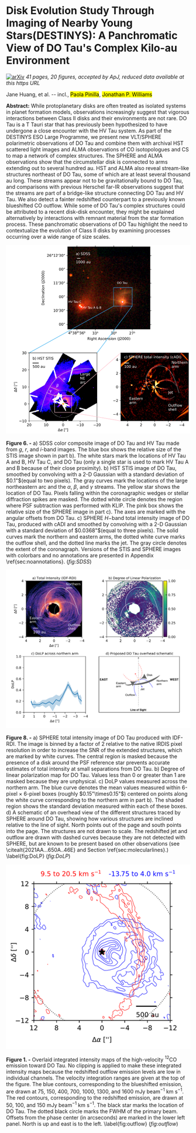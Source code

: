 <div class="macros" style="visibility:hidden;">
$\newcommand{\ensuremath}{}$
$\newcommand{\xspace}{}$
$\newcommand{\object}[1]{\texttt{#1}}$
$\newcommand{\farcs}{{.}''}$
$\newcommand{\farcm}{{.}'}$
$\newcommand{\arcsec}{''}$
$\newcommand{\arcmin}{'}$
$\newcommand{\ion}[2]{#1#2}$
$\newcommand{\url}[1]{\href{#1}{#1}}$
$\newcommand{\dodoi}[1]{doi:~\href{http://doi.org/#1}{\nolinkurl{#1}}}$
$\newcommand{\doeprint}[1]{\href{http://ascl.net/#1}{\nolinkurl{http://ascl.net/#1}}}$
$\newcommand{\doarXiv}[1]{\href{https://arxiv.org/abs/#1}{\nolinkurl{https://arxiv.org/abs/#1}}}$
$\newcommand{\vdag}{(v)^\dagger}$
$\newcommand$
$\newcommand$
$\newcommand{\}{natexlab}$</div>

<div class="macros" style="visibility:hidden;">
$\newcommand{$\ensuremath$}{}$
$\newcommand{$\xspace$}{}$
$\newcommand{$\object$}[1]{\texttt{#1}}$
$\newcommand{$\farcs$}{{.}''}$
$\newcommand{$\farcm$}{{.}'}$
$\newcommand{$\arcsec$}{''}$
$\newcommand{$\arcmin$}{'}$
$\newcommand{$\ion$}[2]{#1#2}$
$\newcommand{$\url$}[1]{\href{#1}{#1}}$
$\newcommand{$\dodoi$}[1]{doi:~\href{http://doi.org/#1}{\nolinkurl{#1}}}$
$\newcommand{$\doeprint$}[1]{\href{http://ascl.net/#1}{\nolinkurl{http://ascl.net/#1}}}$
$\newcommand{$\doarXiv$}[1]{\href{https://arxiv.org/abs/#1}{\nolinkurl{https://arxiv.org/abs/#1}}}$
$\newcommand{$\vdag$}{(v)^\dagger}$
$\newcommand$
$\newcommand$
$\newcommand{\}{natexlab}$</div>



<div id="title">

# Disk Evolution Study Through Imaging of Nearby Young Stars(DESTINYS): A Panchromatic View of DO Tau's Complex Kilo-au Environment

</div>
<div id="comments">

[![arXiv](https://img.shields.io/badge/arXiv-2204.01758-b31b1b.svg)](https://arxiv.org/abs/2204.01758) _41 pages, 20 figures, accepted by ApJ, reduced data available at this https URL_

</div>
<div id="authors">

Jane Huang, et al. -- incl., <mark>Paola Pinilla</mark>, <mark>Jonathan P. Williams</mark>

</div>
<div id="abstract">

**Abstract:** While protoplanetary disks are often treated as isolated systems in planet formation models, observations increasingly suggest that vigorous interactions between Class II disks and their environments are not rare. DO Tau is a T Tauri star that has previously been hypothesized to have undergone a close encounter with the HV Tau system. As part of the DESTINYS ESO Large Programme, we present new VLT/SPHERE polarimetric observations of DO Tau and combine them with archival HST scattered light images and ALMA observations of CO isotopologues and CS to map a network of complex structures. The SPHERE and ALMA observations show that the circumstellar disk is connected to arms extending out to several hundred au. HST and ALMA also reveal stream-like structures northeast of DO Tau, some of which are at least several thousand au long. These streams appear not to be gravitationally bound to DO Tau, and comparisons with previous Herschel far-IR observations suggest that the streams are part of a bridge-like structure connecting DO Tau and HV Tau. We also detect a fainter redshifted counterpart to a previously known blueshifted CO outflow. While some of DO Tau's complex structures could be attributed to a recent disk-disk encounter, they might be explained alternatively by interactions with remnant material from the star formation process. These panchromatic observations of DO Tau highlight the need to contextualize the evolution of Class II disks by examining processes occurring over a wide range of size scales.

</div>

<div id="div_fig1">

<img src="tmp_2204.01758/./SDSS.png" alt="Fig6" width="100%"/>

**Figure 6. -** a) SDSS color composite image of DO Tau and HV Tau made from $g$, $r$, and $i$-band images. The blue box shows the relative size of the STIS image shown in part b). The white stars mark the locations of HV Tau A and B, HV Tau C, and DO Tau (only a single star is used to mark HV Tau A and B because of their close proximity). b) HST STIS image of DO Tau, smoothed by convolving with a 2-D Gaussian with a standard deviation of $0.1"$(equal to two pixels). The gray curves mark the locations of the large northeastern arc and the $\alpha$, $\beta$, and $\gamma$ streams. The yellow star shows the location of DO Tau. Pixels falling within the coronagraphic wedges or stellar diffraction spikes are masked. The dotted white circle denotes the region where PSF subtraction was performed with KLIP. The pink box shows the relative size of the SPHERE image in part c). The axes are marked with the angular offsets from DO Tau. c) SPHERE $H-$band total intensity image of DO Tau, produced with cADI and smoothed by convolving with a 2-D Gaussian with a standard deviation of $0.0368"$(equal to three pixels). The solid curves mark the northern and eastern arms, the dotted white curve marks the outflow shell, and the dotted line marks the jet. The gray circle denotes the extent of the coronagraph. Versions of the STIS and SPHERE images with colorbars and no annotations are presented in Appendix \ref{sec:noannotations}. (*fig:SDSS*)

</div>
<div id="div_fig2">

<img src="tmp_2204.01758/./DoLP.png" alt="Fig8" width="100%"/>

**Figure 8. -** a) SPHERE total intensity image of DO Tau produced with IDF-RDI. The image is binned by a factor of 2 relative to the native IRDIS pixel resolution in order to increase the SNR of the extended structures, which are marked by white curves. The central region is masked because the presence of a disk around the PSF reference star prevents accurate estimates of total intensity at small separations from DO Tau. b) Degree of linear polarization map for DO Tau. Values less than 0 or greater than 1 are masked because they are unphysical. c) DoLP values measured across the northern arm. The blue curve denotes the mean values measured within 6-pixel $\times$ 6-pixel boxes (roughly $0.15"\times0.15"$) centered on points along the white curve corresponding to the northern arm in part b). The shaded region shows the standard deviation measured within each of these boxes. d) A schematic of an overhead view of the different structures traced by SPHERE around DO Tau, showing how various structures are inclined relative to the line of sight. North points out of the page and south points into the page. The structures are not drawn to scale. The redshifted jet and outflow are drawn with dashed curves because they are not detected with SPHERE, but are known to be present based on other observations (see \citealt{2021AA...650A..46E} and Section \ref{sec:molecularlines}.) \label{fig:DoLP} (*fig:DoLP*)

</div>
<div id="div_fig3">

<img src="tmp_2204.01758/./outflow.png" alt="Fig1" width="100%"/>

**Figure 1. -** Overlaid integrated intensity maps of the high-velocity $^{12}$CO emission toward DO Tau. No clipping is applied to make these integrated intensity maps because the redshifted outflow emission levels are low in individual channels. The velocity integration ranges are given at the top of the figure. The blue contours, corresponding to the blueshifted emission, are drawn at 75, 150, 400, 700, 1000, 1300, and 1600 mJy beam$^{-1}$ km s$^{-1}$. The red contours, corresponding to the redshifted emission, are drawn at 50, 100, and 150 mJy beam$^{-1}$ km s$^{-1}$. The black star marks the location of DO Tau. The dotted black circle marks the FWHM of the primary beam. Offsets from the phase center (in arcseconds) are marked in the lower left panel. North is up and east is to the left.  \label{fig:outflow} (*fig:outflow*)

</div>